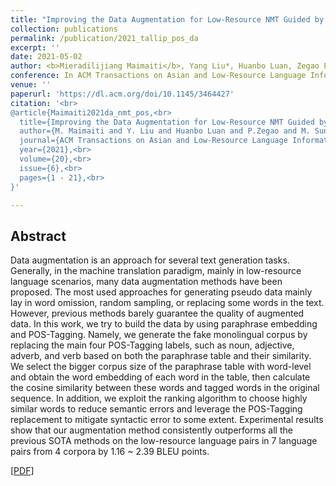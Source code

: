 ```yaml
---
title: "Improving the Data Augmentation for Low-Resource NMT Guided by POS-Tagging and Paraphrase Embedding"
collection: publications
permalink: /publication/2021_tallip_pos_da
excerpt: ''
date: 2021-05-02
author: <b>Mieradilijiang Maimaiti</b>, Yang Liu*, Huanbo Luan, Zegao Pan, and Maosong Sun
conference: In ACM Transactions on Asian and Low-Resource Language Information Processing <b>(ACM TALLIP, 2021)</b> (*=corresponding author)
venue: ''
paperurl: 'https://dl.acm.org/doi/10.1145/3464427'
citation: '<br>
@article{Maimaiti2021da_nmt_pos,<br>
  title={Improving the Data Augmentation for Low-Resource NMT Guided by POS-Tagging and Paraphrase Embedding},<br>
  author={M. Maimaiti and Y. Liu and Huanbo Luan and P.Zegao and M. Sun},<br>
  journal={ACM Transactions on Asian and Low-Resource Language Information Processing (TALLIP)},<br>
  year={2021},<br>
  volume={20},<br>
  issue={6},<br>
  pages={1 - 21},<br>
}'

---
```

<h2><strong>Abstract</strong></h2>
Data augmentation is an approach for several text generation tasks. Generally, in the machine translation paradigm, mainly in low-resource language scenarios, many data augmentation methods have been proposed. The most used approaches for generating pseudo data mainly lay in word omission, random sampling, or replacing some words in the text. However, previous methods barely guarantee the quality of augmented data. In this work, we try to build the data by using paraphrase embedding and POS-Tagging. Namely, we generate the fake monolingual corpus by replacing the main four POS-Tagging labels, such as noun, adjective, adverb, and verb based on both the paraphrase table and their similarity. We select the bigger corpus size of the paraphrase table with word-level and obtain the word embedding of each word in the table, then calculate the cosine similarity between these words and tagged words in the original sequence. In addition, we exploit the ranking algorithm to choose highly similar words to reduce semantic errors and leverage the POS-Tagging replacement to mitigate syntactic error to some extent. Experimental results show that our augmentation method consistently outperforms all the previous SOTA methods on the low-resource language pairs in 7 language pairs from 4 corpora by 1.16 ~ 2.39 BLEU points.

\[[PDF](https://dl.acm.org/doi/10.1145/3464427)\]  
